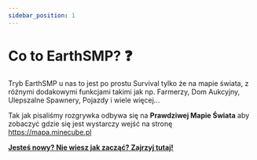 ```yaml
---
sidebar_position: 1
---
```


# Co to EarthSMP? ❓

Tryb EarthSMP u nas to jest po prostu Survival tylko że na mapie świata, z róźnymi dodakowymi funkcjami takimi jak np. Farmerzy, Dom Aukcyjny, Ulepszalne Spawnery, Pojazdy i wiele więcej...

Tak jak pisaliśmy rozgrywka odbywa się na **Prawdziwej Mapie Świata** aby zobaczyć gdzie się jest wystarczy wejść na stronę https://mapa.minecube.pl

[**Jesteś nowy? Nie wiesz jak zacząć? Zajrzyj tutaj!**](/docs/earthsmp/poczatki/jakzaczac)
